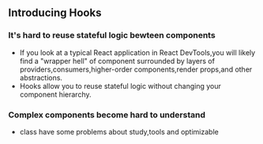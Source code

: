 ## Introducing Hooks

### It's hard to reuse stateful logic bewteen components
* If you look at a typical React application in React DevTools,you will likely find a "wrapper hell" of component surrounded by layers of providers,consumers,higher-order components,render props,and other abstractions.
* Hooks allow you to reuse stateful logic without changing your component hierarchy.

### Complex components become hard to understand
* class have some problems about study,tools and optimizable